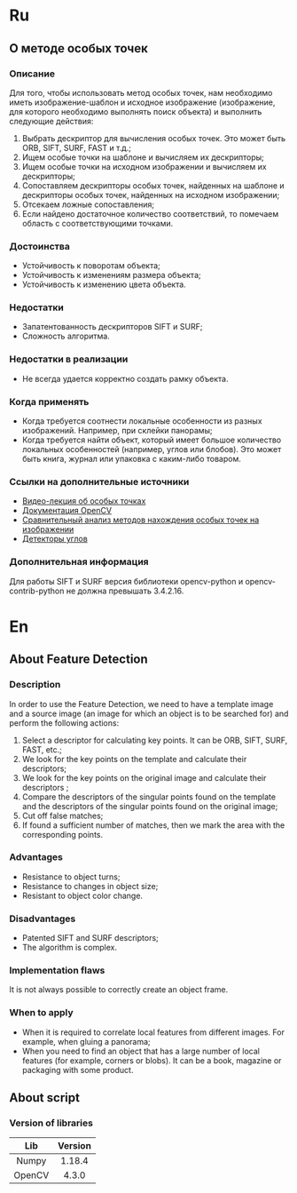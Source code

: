 # Ru
## О методе особых точек
### Описание
Для того, чтобы использовать метод особых точек, нам необходимо иметь изображение-шаблон и исходное изображение (изображение, для которого необходимо выполнять поиск объекта) и выполнить следующие действия:
1. Выбрать дескриптор для вычисления особых точек. Это может быть ORB, SIFT, SURF, FAST и т.д.;
2. Ищем особые точки на шаблоне и вычисляем их дескрипторы;
3. Ищем особые точки на исходном изображении и вычисляем их дескрипторы;
4. Сопоставляем дескрипторы особых точек, найденных на шаблоне и дескрипторы особых точек, найденных на исходном изображении;
5. Отсекаем ложные сопоставления;
6. Если найдено достаточное количество соответствий, то помечаем область с соответствующими точками.

### Достоинства
+ Устойчивость к поворотам объекта;
+ Устойчивость к изменениям размера объекта;
+ Устойчивость к изменению цвета объекта.

### Недостатки 
+ Запатентованность дескрипторов SIFT и SURF;
+ Сложность алгоритма.

### Недостатки в реализации
+ Не всегда удается корректно создать рамку объекта.

### Когда применять
+ Когда требуется соотнести локальные особенности из разных изображений. Например, при склейки панорамы;
+ Когда требуется найти объект, который имеет большое количество локальных особенностей (например, углов или блобов). Это может быть книга, журнал или упаковка с каким-либо товаром.

### Ссылки на дополнительные источники
* [Видео-лекция об особых точках](https://www.youtube.com/watch?v=vFseUICis-s)
* [Документация OpenCV](https://docs.opencv.org/master/db/d27/tutorial_py_table_of_contents_feature2d.html)
* [Сравнительный анализ методов нахождения особых точек на изображении](https://nauchkor.ru/pubs/sravnitelnyy-analiz-metodov-nahozhdeniya-osobyh-tochek-na-izobrazhenii-587d363a5f1be77c40d589ec)
* [Детекторы углов](https://habr.com/ru/post/244541/)

### Дополнительная информация
Для работы SIFT и SURF версия библиотеки opencv-python и opencv-contrib-python не должна превышать 3.4.2.16.


# En
## About Feature Detection
### Description
In order to use the Feature Detection, we need to have a template image and a source image (an image for which an object is to be searched for) and perform the following actions: 
1. Select a descriptor for calculating key points. It can be ORB, SIFT, SURF, FAST, etc.;
2. We look for the key points on the template and calculate their descriptors;
3. We look for the key points on the original image and calculate their descriptors ;
4. Compare the descriptors of the singular points found on the template and the descriptors of the singular points found on the original image;
5. Cut off false matches;
6. If found a sufficient number of matches, then we mark the area with the corresponding points.

### Advantages
+ Resistance to object turns;
+ Resistance to changes in object size;
+ Resistant to object color change.

### Disadvantages
+ Patented SIFT and SURF descriptors;
+ The algorithm is complex.

### Implementation flaws
It is not always possible to correctly create an object frame.

### When to apply
+ When it is required to correlate local features from different images. For example, when gluing a panorama;
+ When you need to find an object that has a large number of local features (for example, corners or blobs). It can be a book, magazine or packaging with some product.


## About script
### Version of libraries
| Lib    	| 	Version
| :-------:	| :-------:
| Numpy	    |	1.18.4
| OpenCV	|	 4.3.0



